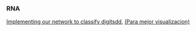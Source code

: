 ### RNA
[Implementing our network to classify digitsdd](https://github.com/Jeremy-22/RN/blob/main/Untitled-1.ipynb), [(Para mejor visualizacion)](https://github.com/Jeremy-22/RN/blob/main/RNAPY.py) 
